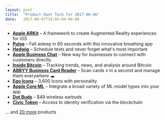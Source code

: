 ```yaml
---
layout: post
title:  "Product Hunt Tech for 2017-06-06"
date:   2017-06-07T14:05:04-04:00
---
```


* **[Apple ARKit](https://www.producthunt.com/posts/apple-arkit?utm_campaign=producthunt-api&utm_medium=api&utm_source=Application%3A+Daily+Digest+RSS+%28ID%3A+3202%29)** – A framework to create Augmented Reality experiences for iOS
* **[Pulse](https://www.producthunt.com/posts/pulse-7?utm_campaign=producthunt-api&utm_medium=api&utm_source=Application%3A+Daily+Digest+RSS+%28ID%3A+3202%29)** – Fall asleep in 60 seconds with this innovative breathing app
* **[Hedwig](https://www.producthunt.com/posts/hedwig?utm_campaign=producthunt-api&utm_medium=api&utm_source=Application%3A+Daily+Digest+RSS+%28ID%3A+3202%29)** – Schedule texts and never forget what's most important
* **[Apple Business Chat](https://www.producthunt.com/posts/apple-business-chat?utm_campaign=producthunt-api&utm_medium=api&utm_source=Application%3A+Daily+Digest+RSS+%28ID%3A+3202%29)** – New way for businesses to connect with customers directly
* **[Inside Bitcoin](https://www.producthunt.com/posts/inside-bitcoin?utm_campaign=producthunt-api&utm_medium=api&utm_source=Application%3A+Daily+Digest+RSS+%28ID%3A+3202%29)** – Tracking trends, news, and analysis around Bitcoin
* **[ABBYY Business Card Reader](https://www.producthunt.com/posts/abbyy-business-card-reader?utm_campaign=producthunt-api&utm_medium=api&utm_source=Application%3A+Daily+Digest+RSS+%28ID%3A+3202%29)** – Scan cards ≡ in a second and manage them everywhere ☁
* **[Ego Icons](https://www.producthunt.com/posts/ego-icons-2?utm_campaign=producthunt-api&utm_medium=api&utm_source=Application%3A+Daily+Digest+RSS+%28ID%3A+3202%29)** – 3,600 Icons with personality
* **[Apple Core ML](https://www.producthunt.com/posts/apple-core-ml?utm_campaign=producthunt-api&utm_medium=api&utm_source=Application%3A+Daily+Digest+RSS+%28ID%3A+3202%29)** – Integrate a broad variety of ML model types into your app
* **[Dot Buds](https://www.producthunt.com/posts/dot-buds?utm_campaign=producthunt-api&utm_medium=api&utm_source=Application%3A+Daily+Digest+RSS+%28ID%3A+3202%29)** – $49 wireless earbuds
* **[Civic Token](https://www.producthunt.com/posts/civic-token?utm_campaign=producthunt-api&utm_medium=api&utm_source=Application%3A+Daily+Digest+RSS+%28ID%3A+3202%29)** – Access to identity verification via the blockchain

… and [20 more](https://www.producthunt.com/tech) products